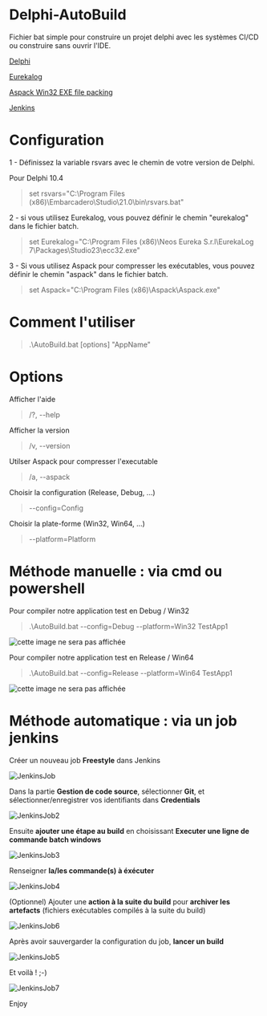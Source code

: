 # Delphi-AutoBuild
Fichier bat simple pour construire un projet delphi avec les systèmes CI/CD ou construire sans ouvrir l'IDE.


[Delphi](https://www.embarcadero.com/fr/products/delphi/ "Page d'accueil d'Eurekalog")

[Eurekalog](https://www.eurekalog.com/ "Page d'accueil d'Eurekalog")

[Aspack Win32 EXE file packing](http://www.aspack.com/aspack.html/ "Aspack Home Page")

[Jenkins](https://www.jenkins.io/ "Page d'accueil de Jenkins")

# Configuration 

1 - Définissez la variable rsvars avec le chemin de votre version de Delphi.
   
   Pour Delphi 10.4 
> set rsvars="C:\Program Files (x86)\Embarcadero\Studio\21.0\bin\rsvars.bat"
   
2 - si vous utilisez Eurekalog, vous pouvez définir le chemin "eurekalog" dans le fichier batch.

> set Eurekalog="C:\Program Files (x86)\Neos Eureka S.r.l\EurekaLog 7\Packages\Studio23\ecc32.exe" 	


3 - Si vous utilisez Aspack pour compresser les exécutables, vous pouvez définir le chemin "aspack" dans le fichier batch.

> set Aspack="C:\Program Files (x86)\Aspack\Aspack.exe"
   
# Comment l'utiliser

> .\AutoBuild.bat [options] "AppName"

# Options

Afficher l'aide
> /?, --help                    

Afficher la version
> /v, --version                 

Utilser Aspack pour compresser l'executable
> /a, --aspack                  

Choisir la configuration (Release, Debug, ...)
> --config=Config                 

Choisir la plate-forme (Win32, Win64, ...)
> --platform=Platform             


# Méthode manuelle : via cmd ou powershell  

Pour compiler notre application test en Debug / Win32
> .\AutoBuild.bat --config=Debug --platform=Win32 TestApp1

![cette image ne sera pas affichée](img/BuildWin32.png)

Pour compiler notre application test en Release / Win64
> .\AutoBuild.bat --config=Release --platform=Win64 TestApp1

![cette image ne sera pas affichée](img/BuildWin64.png)


# Méthode automatique : via un job jenkins 


Créer un nouveau job **Freestyle** dans Jenkins 

![JenkinsJob](img/JenkinsJob.png)

Dans la partie **Gestion de code source**, sélectionner **Git**, et sélectionner/enregistrer vos identifiants dans **Credentials**

![JenkinsJob2](img/JenkinsJob2.png)

Ensuite **ajouter une étape au build** en choisissant **Executer une ligne de commande batch windows**

![JenkinsJob3](img/JenkinsJob3.png)

Renseigner **la/les commande(s) à éxécuter**

![JenkinsJob4](img/JenkinsJob4.png)

(Optionnel) Ajouter une **action à la suite du build** pour **archiver les artefacts**  (fichiers exécutables compilés à la suite du build)

![JenkinsJob6](img/JenkinsJob6.png)

Après avoir sauvergarder la configuration du job, **lancer un build** 

![JenkinsJob5](img/JenkinsJob5.png)

Et voilà ! ;-) 

![JenkinsJob7](img/JenkinsJob7.png)


Enjoy
